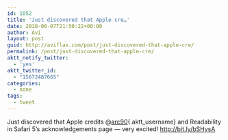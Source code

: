```yaml
---
id: 1052
title: 'Just discovered that Apple cre…'
date: 2010-06-07T21:50:22+00:00
author: Avi
layout: post
guid: http://aviflax.com/post/just-discovered-that-apple-cre/
permalink: /post/just-discovered-that-apple-cre/
aktt_notify_twitter:
  - 'yes'
aktt_twitter_id:
  - "15672487665"
categories:
  - none
tags:
  - tweet
---
```

Just discovered that Apple credits @[arc90](http://twitter.com/arc90){.aktt_username} and Readability in Safari 5&#8217;s acknowledgements page — very excited! <a href="http://bit.ly/bSHysA" rel="nofollow">http://bit.ly/bSHysA</a>